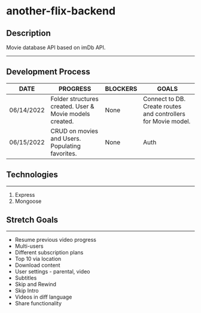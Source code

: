 # another-flix-backend

## Description
Movie database API based on imDb API.

***

## Development Process

DATE | PROGRESS | BLOCKERS | GOALS |
----- | ----- | ----- | -----| 
06/14/2022 | Folder structures created. User & Movie models created. | None | Connect to DB. Create routes and controllers for Movie model. |
06/15/2022 | CRUD on movies and Users. Populating favorites. | None | Auth |

## Technologies

*** 

1. Express
2. Mongoose

## Stretch Goals

***

- Resume previous video progress
- Multi-users
- Different subscription plans
- Top 10 via location
- Download content
- User settings - parental, video
- Subtitles
- Skip and Rewind
- Skip Intro
- Videos in diff language
- Share functionality